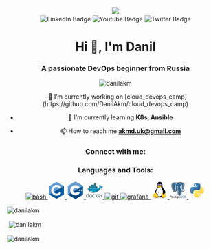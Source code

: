<div id="header" align="center">
  <img src="https://media.giphy.com/media/M9gbBd9nbDrOTu1Mqx/giphy.gif" width="100"/>
</div>
<div id="badges" align="center">
  <img src="https://img.shields.io/badge/LinkedIn-blue?style=for-the-badge&logo=linkedin&logoColor=white" alt="LinkedIn Badge" width="100"/>
  <img src="https://img.shields.io/badge/YouTube-red?style=for-the-badge&logo=youtube&logoColor=white" alt="Youtube Badge" width="100"/>
  <img src="https://img.shields.io/badge/Twitter-blue?style=for-the-badge&logo=twitter&logoColor=white" alt="Twitter Badge" width="100"/>
</div>

<h1 align="center">Hi 👋, I'm Danil</h1>
<h3 align="center">A passionate DevOps beginner from Russia</h3>

<p align="center"> <img src="https://komarev.com/ghpvc/?username=danilakm&label=Profile%20views&color=0e75b6&style=flat" alt="danilakm" /> </p>

<div align="center">
- 🔭 I’m currently working on [cloud_devops_camp](https://github.com/DanilAkm/cloud_devops_camp)

- 🌱 I’m currently learning **K8s, Ansible**

- 📫 How to reach me **akmd.uk@gmail.com**
</div>

<h3 align="center">Connect with me:</h3>
<p align="center">
</p>

<h3 align="center">Languages and Tools:</h3>
<p align="center"> <a href="https://www.gnu.org/software/bash/" target="_blank" rel="noreferrer"> <img src="https://www.vectorlogo.zone/logos/gnu_bash/gnu_bash-icon.svg" alt="bash" width="40" height="40"/> </a> <a href="https://www.cprogramming.com/" target="_blank" rel="noreferrer"> <img src="https://raw.githubusercontent.com/devicons/devicon/master/icons/c/c-original.svg" alt="c" width="40" height="40"/> </a> <a href="https://www.w3schools.com/cpp/" target="_blank" rel="noreferrer"> <img src="https://raw.githubusercontent.com/devicons/devicon/master/icons/cplusplus/cplusplus-original.svg" alt="cplusplus" width="40" height="40"/> </a> <a href="https://www.docker.com/" target="_blank" rel="noreferrer"> <img src="https://raw.githubusercontent.com/devicons/devicon/master/icons/docker/docker-original-wordmark.svg" alt="docker" width="40" height="40"/> </a> <a href="https://git-scm.com/" target="_blank" rel="noreferrer"> <img src="https://www.vectorlogo.zone/logos/git-scm/git-scm-icon.svg" alt="git" width="40" height="40"/> </a> <a href="https://grafana.com" target="_blank" rel="noreferrer"> <img src="https://www.vectorlogo.zone/logos/grafana/grafana-icon.svg" alt="grafana" width="40" height="40"/> </a> <a href="https://www.linux.org/" target="_blank" rel="noreferrer"> <img src="https://raw.githubusercontent.com/devicons/devicon/master/icons/linux/linux-original.svg" alt="linux" width="40" height="40"/> </a> <a href="https://www.postgresql.org" target="_blank" rel="noreferrer"> <img src="https://raw.githubusercontent.com/devicons/devicon/master/icons/postgresql/postgresql-original-wordmark.svg" alt="postgresql" width="40" height="40"/> </a> <a href="https://www.python.org" target="_blank" rel="noreferrer"> <img src="https://raw.githubusercontent.com/devicons/devicon/master/icons/python/python-original.svg" alt="python" width="40" height="40"/> </a> </p>

<p><img align="center" src="https://github-readme-stats.vercel.app/api/top-langs?username=danilakm&show_icons=true&locale=en&layout=compact" alt="danilakm" /></p>

<p>&nbsp;<img align="center" src="https://github-readme-stats.vercel.app/api?username=danilakm&show_icons=true&locale=en" alt="danilakm" /></p>

<p><img align="center" src="https://github-readme-streak-stats.herokuapp.com/?user=danilakm&" alt="danilakm" /></p>

